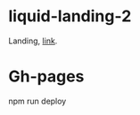 # liquid-landing-2

Landing, [link](https://barklim.github.io/liquid-landing-2/).

# Gh-pages

npm run deploy